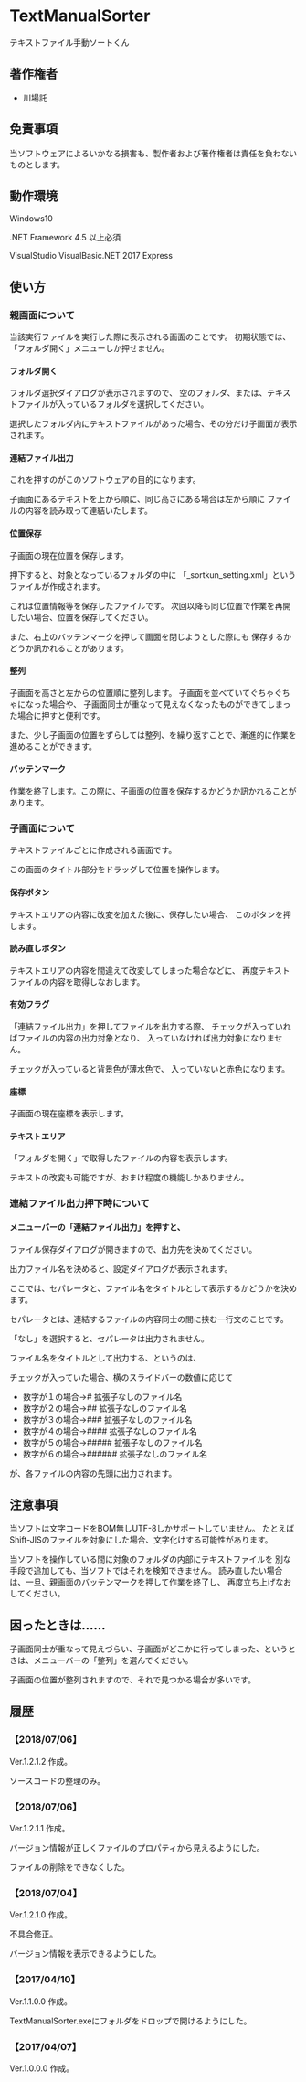 # TextManualSorter
テキストファイル手動ソートくん



## 著作権者

* 川場託

## 免責事項

当ソフトウェアによるいかなる損害も、製作者および著作権者は責任を負わないものとします。

## 動作環境

Windows10

.NET Framework 4.5 以上必須

VisualStudio VisualBasic.NET 2017 Express

## 使い方

### 親画面について

当該実行ファイルを実行した際に表示される画面のことです。
初期状態では、「フォルダ開く」メニューしか押せません。

#### フォルダ開く

フォルダ選択ダイアログが表示されますので、
空のフォルダ、または、テキストファイルが入っているフォルダを選択してください。

選択したフォルダ内にテキストファイルがあった場合、その分だけ子画面が表示されます。

#### 連結ファイル出力

これを押すのがこのソフトウェアの目的になります。

子画面にあるテキストを上から順に、同じ高さにある場合は左から順に
ファイルの内容を読み取って連結いたします。

#### 位置保存

子画面の現在位置を保存します。

押下すると、対象となっているフォルダの中に
「_sortkun_setting.xml」というファイルが作成されます。

これは位置情報等を保存したファイルです。
次回以降も同じ位置で作業を再開したい場合、位置を保存してください。

また、右上のバッテンマークを押して画面を閉じようとした際にも
保存するかどうか訊かれることがあります。

#### 整列

子画面を高さと左からの位置順に整列します。
子画面を並べていてぐちゃぐちゃになった場合や、
子画面同士が重なって見えなくなったものができてしまった場合に押すと便利です。

また、少し子画面の位置をずらしては整列、を繰り返すことで、漸進的に作業を進めることができます。

#### バッテンマーク

作業を終了します。この際に、子画面の位置を保存するかどうか訊かれることがあります。

### 子画面について

テキストファイルごとに作成される画面です。

この画面のタイトル部分をドラッグして位置を操作します。

#### 保存ボタン

テキストエリアの内容に改変を加えた後に、保存したい場合、
このボタンを押します。

#### 読み直しボタン

テキストエリアの内容を間違えて改変してしまった場合などに、
再度テキストファイルの内容を取得しなおします。

#### 有効フラグ

「連結ファイル出力」を押してファイルを出力する際、
チェックが入っていればファイルの内容の出力対象となり、
入っていなければ出力対象になりません。

チェックが入っていると背景色が薄水色で、
入っていないと赤色になります。

#### 座標

子画面の現在座標を表示します。

#### テキストエリア

「フォルダを開く」で取得したファイルの内容を表示します。

テキストの改変も可能ですが、おまけ程度の機能しかありません。


### 連結ファイル出力押下時について

#### メニューバーの「連結ファイル出力」を押すと、

ファイル保存ダイアログが開きますので、出力先を決めてください。

出力ファイル名を決めると、設定ダイアログが表示されます。

ここでは、セパレータと、ファイル名をタイトルとして表示するかどうかを決めます。

セパレータとは、連結するファイルの内容同士の間に挟む一行文のことです。

「なし」を選択すると、セパレータは出力されません。

ファイル名をタイトルとして出力する、というのは、

チェックが入っていた場合、横のスライドバーの数値に応じて

* 数字が１の場合→# 拡張子なしのファイル名
* 数字が２の場合→## 拡張子なしのファイル名
* 数字が３の場合→### 拡張子なしのファイル名
* 数字が４の場合→#### 拡張子なしのファイル名
* 数字が５の場合→##### 拡張子なしのファイル名
* 数字が６の場合→###### 拡張子なしのファイル名

が、各ファイルの内容の先頭に出力されます。

## 注意事項

当ソフトは文字コードをBOM無しUTF-8しかサポートしていません。
たとえばShift-JISのファイルを対象にした場合、文字化けする可能性があります。

当ソフトを操作している間に対象のフォルダの内部にテキストファイルを
別な手段で追加しても、当ソフトではそれを検知できません。
読み直したい場合は、一旦、親画面のバッテンマークを押して作業を終了し、
再度立ち上げなおしてください。

## 困ったときは……

子画面同士が重なって見えづらい、子画面がどこかに行ってしまった、というときは、メニューバーの「整列」を選んでください。

子画面の位置が整列されますので、それで見つかる場合が多いです。

## 履歴

### 【2018/07/06】

Ver.1.2.1.2 作成。

ソースコードの整理のみ。

### 【2018/07/06】

Ver.1.2.1.1 作成。

バージョン情報が正しくファイルのプロパティから見えるようにした。

ファイルの削除をできなくした。

### 【2018/07/04】

Ver.1.2.1.0 作成。

不具合修正。

バージョン情報を表示できるようにした。

### 【2017/04/10】

Ver.1.1.0.0 作成。

TextManualSorter.exeにフォルダをドロップで開けるようにした。

### 【2017/04/07】

Ver.1.0.0.0 作成。



